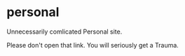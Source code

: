 # personal

Unnecessarily comlicated Personal site.

Please don't open that link. You will seriously get a Trauma.
